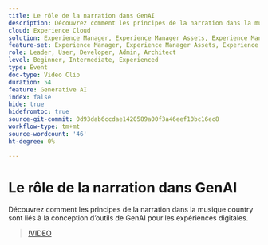 ```yaml
---
title: Le rôle de la narration dans GenAI
description: Découvrez comment les principes de la narration dans la musique country sont liés à la conception d’outils de GenAI pour les expériences digitales.
cloud: Experience Cloud
solution: Experience Manager, Experience Manager Assets, Experience Manager Forms, Experience Manager Sites, Sensei
feature-set: Experience Manager, Experience Manager Assets, Experience Manager Forms, Experience Manager Sites
role: Leader, User, Developer, Admin, Architect
level: Beginner, Intermediate, Experienced
type: Event
doc-type: Video Clip
duration: 54
feature: Generative AI
index: false
hide: true
hidefromtoc: true
source-git-commit: 0d93dab6ccdae1420589a00f3a46eef10bc16ec8
workflow-type: tm+mt
source-wordcount: '46'
ht-degree: 0%

---
```



# Le rôle de la narration dans GenAI

Découvrez comment les principes de la narration dans la musique country sont liés à la conception d’outils de GenAI pour les expériences digitales.

>[!VIDEO](https://video.tv.adobe.com/v/3459229/?learn=on&enablevpops)
